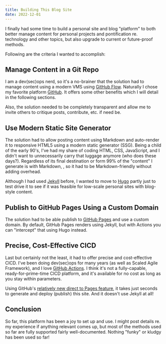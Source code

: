 ```yaml
---
title: Building This Blog Site
date: 2022-12-01
---
```


I finally had some time to build a personal site and blog "platform" to both better manage content for personal projects and pontification re. technology and other topics, but also upgrade to current or future-proof methods.  

Following are the criteria I wanted to accomplish:

## Manage Content in a Git Repo

I am a dev(sec)ops nerd, so it's a no-brainer that the solution had to manage content using a modern VMS using [GitHub Flow](https://docs.github.com/en/get-started/quickstart/github-flow).  Naturally I chose my favorite platform [GitHub](https://github.com).  It offers some other benefits which I will detail in the following sections.

Also, the solution needed to be completely transparent and allow me to invite others to critique posts, contribute, etc. if need be.

## Use Modern Static Site Generator

The solution had to allow posting content using Markdown and auto-render it to responsive HTML5 using a modern static generator (SSG).  Being a child of the early 90's, I've had my share of coding HTML, CSS, JavaScript, and I didn't want to unnecessarily carry that luggage anymore (who does these days?).  Regardless of its final destination or form 99% of the "content" I generate is with Markdown, , so it had to be Markdown-friendly without adding overhead.

Although I had used [Jekyll](https://jekyllrb.com/) before, I wanted to move to [Hugo](https://gohugo.io) partly just to test drive it to see if it was feasible for low-scale personal sites with blog-style content.

## Publish to GitHub Pages Using a Custom Domain

The solution had to be able publish to [GitHub Pages](https://pages.github.com) and use a custom domain.  By default, GitHub Pages renders using Jekyll, but with Actions you can "intercept" that using Hugo instead.

## Precise, Cost-Effective CICD

Last but certainly not the least, it had to offer precise and cost-effective CICD.  I've been doing dev(sec)ops for many years (as well as Scaled Agile Framework), and I love [GitHub Actions](https://docs.github.com/en/actions).  I think it's not a fully-capable, ready-for-prime-time CICD platform, and it's available for no cost as long as you stay within parameters.

Using GitHub's [relatively new direct to Pages feature](https://docs.github.com/en/pages/getting-started-with-github-pages/configuring-a-publishing-source-for-your-github-pages-site#publishing-with-a-custom-github-actions-workflow), it takes just seconds to generate and deploy (publish) this site.  And it doesn't use Jekyll at all!

## Conclusion

So far, this platform has been a joy to set up and use.  I might post details re. my experience if anything relevant comes up, but most of the methods used so far are fully supported fairly well-documented.  Nothing "funky" or kludgy has been used so far!
